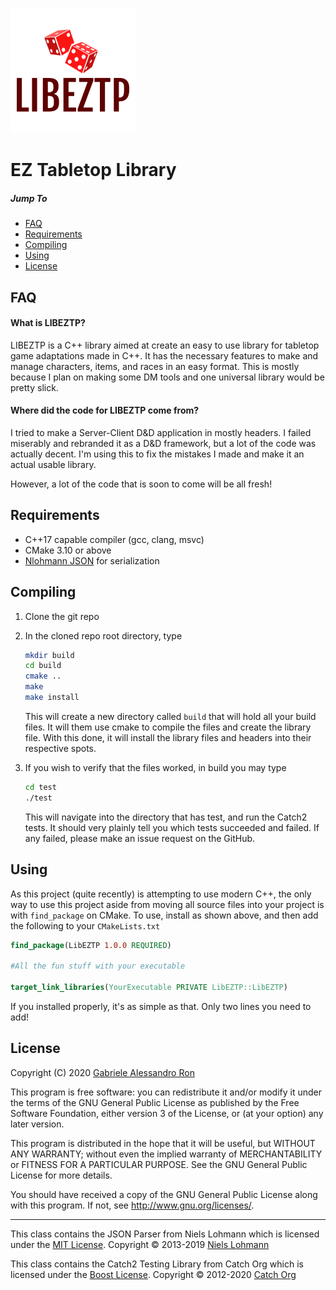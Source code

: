 ![](logo.png)
# EZ Tabletop Library

##### Jump To
 * [FAQ](#faq)
 * [Requirements](#requirements)
 * [Compiling](#compiling)
 * [Using](#using)
 * [License](#license)

## FAQ
#### What is LIBEZTP?
LIBEZTP is a C++ library aimed at create an easy to use library for tabletop game adaptations made in C++.
It has the necessary features to make and manage characters, items, and races in an easy format.
This is mostly because I plan on making some DM tools and one universal library would be pretty slick.

#### Where did the code for LIBEZTP come from?
I tried to make a Server-Client D&D application in mostly headers.
I failed miserably and rebranded it as a D&D framework, but a lot of the code was actually decent.
I'm using this to fix the mistakes I made and make it an actual usable library.

However, a lot of the code that is soon to come will be all fresh!

## Requirements
 * C++17 capable compiler (gcc, clang, msvc)
 * CMake 3.10 or above
 * [Nlohmann JSON](https://github.com/nlohmann/json) for serialization

## Compiling
 1. Clone the git repo
 2. In the cloned repo root directory, type
 
    ```bash
    mkdir build
    cd build
    cmake ..
    make
    make install
    ```
    
    This will create a new directory called `build` that will hold all your build files.
    It will them use cmake to compile the files and create the library file.
    With this done, it will install the library files and headers into their respective spots.
    
 3. If you wish to verify that the files worked, in build you may type
    
    ```bash
    cd test
    ./test
    ```
    
    This will navigate into the directory that has test, and run the Catch2 tests.
    It should very plainly tell you which tests succeeded and failed.
    If any failed, please make an issue request on the GitHub.

## Using
As this project (quite recently) is attempting to use modern C++, the only way to use this project aside from moving all source files into your project is with `find_package` on CMake.
To use, install as shown above, and then add the following to your `CMakeLists.txt`

```cmake
find_package(LibEZTP 1.0.0 REQUIRED)

#All the fun stuff with your executable

target_link_libraries(YourExecutable PRIVATE LibEZTP::LibEZTP)
```

If you installed properly, it's as simple as that.
Only two lines you need to add!

## License
Copyright (C) 2020  [Gabriele Alessandro Ron](https://macr0nerd.github.io)

This program is free software: you can redistribute it and/or modify
it under the terms of the GNU General Public License as published by
the Free Software Foundation, either version 3 of the License, or
(at your option) any later version.

This program is distributed in the hope that it will be useful,
but WITHOUT ANY WARRANTY; without even the implied warranty of
MERCHANTABILITY or FITNESS FOR A PARTICULAR PURPOSE.  See the
GNU General Public License for more details.

You should have received a copy of the GNU General Public License
along with this program.  If not, see <http://www.gnu.org/licenses/>.

***

This class contains the JSON Parser from Niels Lohmann which is licensed under the [MIT License](https://opensource.org/licenses/MIT). Copyright © 2013-2019 [Niels Lohmann](http://nlohmann.me/)

This class contains the Catch2 Testing Library from Catch Org which is licensed under the [Boost License](https://opensource.org/licenses/BSL-1.0). Copyright © 2012-2020 [Catch Org](https://github.com/catchorg)
